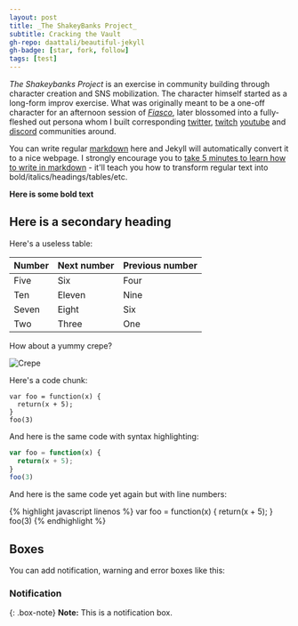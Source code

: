 ```yaml
---
layout: post
title: _The ShakeyBanks Project_
subtitle: Cracking the Vault
gh-repo: daattali/beautiful-jekyll
gh-badge: [star, fork, follow]
tags: [test]
---
```

_The Shakeybanks Project_ is an exercise in community building through character creation and SNS mobilization.  The character himself started as a long-form improv exercise. What was originally meant to be a one-off character for an afternoon session of [_Fiasco_](http://bullypulpitgames.com/games/fiasco/), later blossomed into a fully-fleshed out persona whom I built corresponding [twitter](https://twitter.com/ShakeyBanks), [twitch](https://www.twitch.tv/shakeybanks) [youtube](https://www.youtube.com/channel/UCN2CZDAXncFoTVjPMCGV2ug) and [discord](https://discord.gg/GnJhYKx ) communities around.


You can write regular [markdown](http://markdowntutorial.com/) here and Jekyll will automatically convert it to a nice webpage.  I strongly encourage you to [take 5 minutes to learn how to write in markdown](http://markdowntutorial.com/) - it'll teach you how to transform regular text into bold/italics/headings/tables/etc.

**Here is some bold text**

## Here is a secondary heading

Here's a useless table:

| Number | Next number | Previous number |
| :------ |:--- | :--- |
| Five | Six | Four |
| Ten | Eleven | Nine |
| Seven | Eight | Six |
| Two | Three | One |


How about a yummy crepe?

![Crepe](http://s3-media3.fl.yelpcdn.com/bphoto/cQ1Yoa75m2yUFFbY2xwuqw/348s.jpg)

Here's a code chunk:

~~~
var foo = function(x) {
  return(x + 5);
}
foo(3)
~~~

And here is the same code with syntax highlighting:

```javascript
var foo = function(x) {
  return(x + 5);
}
foo(3)
```

And here is the same code yet again but with line numbers:

{% highlight javascript linenos %}
var foo = function(x) {
  return(x + 5);
}
foo(3)
{% endhighlight %}

## Boxes
You can add notification, warning and error boxes like this:

### Notification

{: .box-note}
**Note:** This is a notification box.


